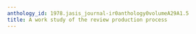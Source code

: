 ```yaml
---
anthology_id: 1978.jasis_journal-ir0anthology0volumeA29A1.5
title: A work study of the review production process
---
```

